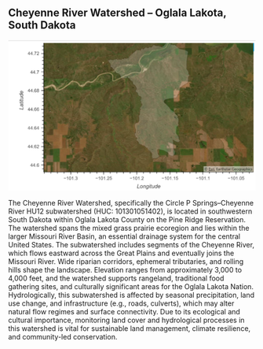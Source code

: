 ## Cheyenne River Watershed – Oglala Lakota, South Dakota

![Alt text](oglalacheyenneriver.png)
    
The Cheyenne River Watershed, specifically the Circle P Springs–Cheyenne River HU12 subwatershed (HUC: 101301051402), is located in southwestern South Dakota within Oglala Lakota County on the Pine Ridge Reservation.
The watershed spans the mixed grass prairie ecoregion and lies within the larger Missouri River Basin, an essential drainage system for the central United States. The subwatershed includes segments of the Cheyenne River, 
which flows eastward across the Great Plains and eventually joins the Missouri River.
Wide riparian corridors, ephemeral tributaries, and rolling hills shape the landscape. Elevation ranges from approximately 3,000 to 4,000 feet, and the watershed supports rangeland, traditional food gathering sites, 
and culturally significant areas for the Oglala Lakota Nation. Hydrologically, this subwatershed is affected by seasonal precipitation, land use change, and infrastructure (e.g., roads, culverts), which may alter natural 
flow regimes and surface connectivity.
Due to its ecological and cultural importance, monitoring land cover and hydrological processes in this watershed is vital for sustainable land management, climate resilience, and community-led conservation.
